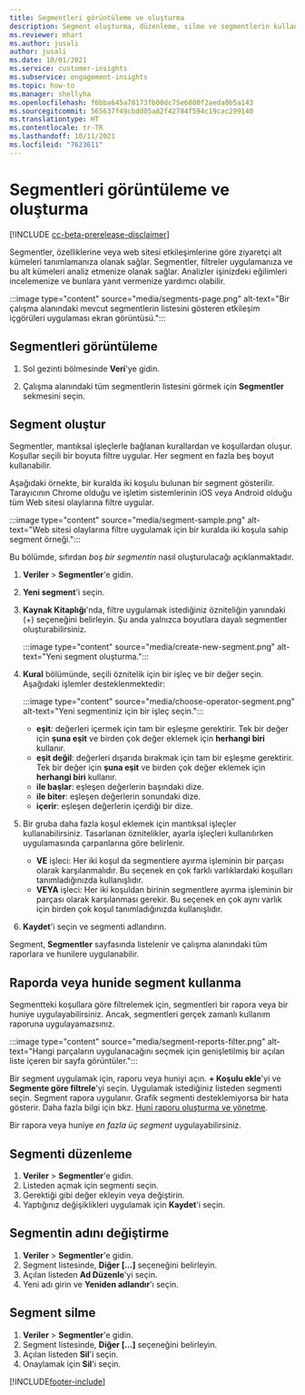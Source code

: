 ```yaml
---
title: Segmentleri görüntüleme ve oluşturma
description: Segment oluşturma, düzenleme, silme ve segmentlerin kullanılacağı yerler.
ms.reviewer: mhart
ms.author: jusali
author: jusali
ms.date: 10/01/2021
ms.service: customer-insights
ms.subservice: engagement-insights
ms.topic: how-to
ms.manager: shellyha
ms.openlocfilehash: f6bba645a78173fb00dc75e6080f2aeda0b5a143
ms.sourcegitcommit: 565637f49cbdd05a82f42784f594c19cac299140
ms.translationtype: HT
ms.contentlocale: tr-TR
ms.lasthandoff: 10/11/2021
ms.locfileid: "7623611"
---
```

# <a name="view-and-create-segments"></a>Segmentleri görüntüleme ve oluşturma

[!INCLUDE [cc-beta-prerelease-disclaimer](includes/cc-beta-prerelease-disclaimer.md)]

Segmentler, özelliklerine veya web sitesi etkileşimlerine göre ziyaretçi alt kümeleri tanımlamanıza olanak sağlar. Segmentler, filtreler uygulamanıza ve bu alt kümeleri analiz etmenize olanak sağlar. Analizler işinizdeki eğilimleri incelemenize ve bunlara yanıt vermenize yardımcı olabilir. 

:::image type="content" source="media/segments-page.png" alt-text="Bir çalışma alanındaki mevcut segmentlerin listesini gösteren etkileşim içgörüleri uygulaması ekran görüntüsü.":::

## <a name="view-segments"></a>Segmentleri görüntüleme

1. Sol gezinti bölmesinde **Veri**'ye gidin. 

1. Çalışma alanındaki tüm segmentlerin listesini görmek için **Segmentler** sekmesini seçin. 

## <a name="create-a-segment"></a>Segment oluştur

Segmentler, mantıksal işleçlerle bağlanan kurallardan ve koşullardan oluşur. Koşullar seçili bir boyuta filtre uygular. Her segment en fazla beş boyut kullanabilir.

Aşağıdaki örnekte, bir kuralda iki koşulu bulunan bir segment gösterilir. Tarayıcının Chrome olduğu ve işletim sistemlerinin iOS veya Android olduğu tüm Web sitesi olaylarına filtre uygular.

:::image type="content" source="media/segment-sample.png" alt-text="Web sitesi olaylarına filtre uygulamak için bir kuralda iki koşula sahip segment örneği.":::

Bu bölümde, sıfırdan *boş bir segmentin* nasıl oluşturulacağı açıklanmaktadır.

1. **Veriler** > **Segmentler**'e gidin.

1. **Yeni segment**'i seçin.

1. **Kaynak Kitaplığı**'nda, filtre uygulamak istediğiniz özniteliğin yanındaki (+) seçeneğini belirleyin. Şu anda yalnızca boyutlara dayalı segmentler oluşturabilirsiniz.

   :::image type="content" source="media/create-new-segment.png" alt-text="Yeni segment oluşturma.":::

1. **Kural** bölümünde, seçili öznitelik için bir işleç ve bir değer seçin. Aşağıdaki işlemler desteklenmektedir:

   :::image type="content" source="media/choose-operator-segment.png" alt-text="Yeni segmentiniz için bir işleç seçin.":::

   - **eşit**: değerleri içermek için tam bir eşleşme gerektirir. Tek bir değer için **şuna eşit** ve birden çok değer eklemek için **herhangi biri** kullanır.
   - **eşit değil**: değerleri dışarıda bırakmak için tam bir eşleşme gerektirir. Tek bir değer için **şuna eşit** ve birden çok değer eklemek için **herhangi biri** kullanır.
   - **ile başlar**: eşleşen değerlerin başındaki dize.
   - **ile biter**: eşleşen değerlerin sonundaki dize.
   - **içerir**: eşleşen değerlerin içerdiği bir dize.

1. Bir gruba daha fazla koşul eklemek için mantıksal işleçler kullanabilirsiniz. Tasarlanan öznitelikler, ayarla işleçleri kullanılırken uygulamasında çarpanlarına göre belirlenir.
   - **VE** işleci: Her iki koşul da segmentlere ayırma işleminin bir parçası olarak karşılanmalıdır. Bu seçenek en çok farklı varlıklardaki koşulları tanımladığınızda kullanışlıdır.
   - **VEYA** işleci: Her iki koşuldan birinin segmentlere ayırma işleminin bir parçası olarak karşılanması gerekir. Bu seçenek en çok aynı varlık için birden çok koşul tanımladığınızda kullanışlıdır.

1. **Kaydet**'i seçin ve segmenti adlandırın. 

Segment, **Segmentler** sayfasında listelenir ve çalışma alanındaki tüm raporlara ve hunilere uygulanabilir.

## <a name="use-a-segment-in-a-report-or-funnel"></a>Raporda veya hunide segment kullanma

Segmentteki koşullara göre filtrelemek için, segmentleri bir rapora veya bir huniye uygulayabilirsiniz. Ancak, segmentleri gerçek zamanlı kullanım raporuna uygulayamazsınız.

:::image type="content" source="media/segment-reports-filter.png" alt-text="Hangi parçaların uygulanacağını seçmek için genişletilmiş bir açılan liste içeren bir sayfa görüntüler.":::

Bir segment uygulamak için, raporu veya huniyi açın. **+ Koşulu ekle**'yi ve **Segmente göre filtrele**'yi seçin. Uygulamak istediğiniz listeden segmenti seçin. Segment rapora uygulanır. Grafik segmenti desteklemiyorsa bir hata gösterir. Daha fazla bilgi için bkz. [Huni raporu oluşturma ve yönetme](funnel-reports.md).
 
Bir rapora veya huniye *en fazla üç segment* uygulayabilirsiniz.

## <a name="edit-a-segment"></a>Segmenti düzenleme

1. **Veriler** > **Segmentler**'e gidin.
1. Listeden açmak için segmenti seçin. 
1. Gerektiği gibi değer ekleyin veya değiştirin.
1. Yaptığınız değişiklikleri uygulamak için **Kaydet**'i seçin.

## <a name="change-the-name-of-a-segment"></a>Segmentin adını değiştirme

1. **Veriler** > **Segmentler**'e gidin.
1. Segment listesinde, **Diğer [...]** seçeneğini belirleyin. 
1. Açılan listeden **Ad Düzenle**'yi seçin.
1. Yeni adı girin ve **Yeniden adlandır**'ı seçin.

## <a name="delete-a-segment"></a>Segment silme

1. **Veriler** > **Segmentler**'e gidin.
1. Segment listesinde, **Diğer [...]** seçeneğini belirleyin. 
1. Açılan listeden **Sil**'i seçin.
1. Onaylamak için **Sil**'i seçin.



[!INCLUDE[footer-include](../includes/footer-banner.md)]
